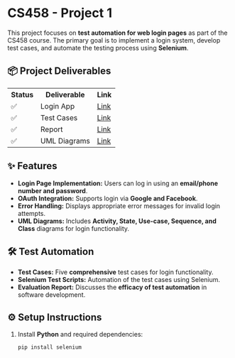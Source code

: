 # CS458 - Project 1

This project focuses on **test automation for web login pages** as part of the CS458 course. The primary goal is to implement a login system, develop test cases, and automate the testing process using **Selenium**.

## 📦 Project Deliverables
<table align="center">
    <th>Status</th>
    <th>Deliverable</th>
    <th>Link</th>
  <tr>
    <td>✅</td>
    <td>Login App</td>
    <td><a href="https://login-app-seven-zeta.vercel.app/">Link</a></td>
  </tr>
  <tr>
    <td>✅</td>
    <td>Test Cases</td>
    <td><a href="">Link</a></td>
  </tr>
  <tr>
    <td>✅</td>
    <td>Report</td>
    <td><a href="https://docs.google.com/document/d/19rzJR0ui6E9wHNNmZ_ujqkjdmqrCyAMPxBCdWeV9kaI/edit?usp=sharing">Link</a></td>
  </tr>
  <tr>
    <td>✅</td>
    <td>UML Diagrams</td>
    <td><a href="/UML Diagrams">Link</a></td>
  </tr>
</table>

## ✨ Features
- **Login Page Implementation:** Users can log in using an **email/phone number and password**.
- **OAuth Integration:** Supports login via **Google and Facebook**.
- **Error Handling:** Displays appropriate error messages for invalid login attempts.
- **UML Diagrams:** Includes **Activity, State, Use-case, Sequence, and Class** diagrams for login functionality.

## 🛠️ Test Automation
- **Test Cases:** Five **comprehensive** test cases for login functionality.
- **Selenium Test Scripts:** Automation of the test cases using Selenium.
- **Evaluation Report:** Discusses the **efficacy of test automation** in software development.


## ⚙️ Setup Instructions
1. Install **Python** and required dependencies:
   ```sh
   pip install selenium
